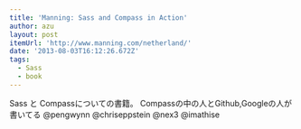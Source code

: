 ```yaml
---
title: 'Manning: Sass and Compass in Action'
author: azu
layout: post
itemUrl: 'http://www.manning.com/netherland/'
date: '2013-08-03T16:12:26.672Z'
tags:
  - Sass
  - book
---
```

Sass と Compassについての書籍。
Compassの中の人とGithub,Googleの人が書いてる
@pengwynn @chriseppstein @nex3 @imathise
